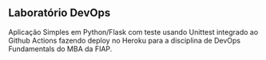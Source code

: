 ## Laboratório DevOps

Aplicação Simples em Python/Flask com teste usando Unittest integrado ao Github Actions fazendo deploy no Heroku para a disciplina de DevOps Fundamentals do MBA da FIAP.